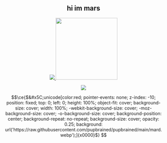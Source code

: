 <h2 align="center">hi im mars</h2>
<p align="center">
  <a href="https://github.com/anuraghazra/github-readme-stats">
    <img src="https://github-readme-stats.vercel.app/api?username=pupbrained&count_private=true&theme=tokyonight&show_icons=true">
    <img src="https://github-readme-stats.vercel.app/api/top-langs/?username=pupbrained&theme=tokyonight&layout=compact&card_width=250" height="195rem">
  </a>
</p>
<div align="center">
  <p>
    <a href="https://discord.com/users/449287407142043658">
      <img src="https://lanyard.cnrad.dev/api/449287407142043658">
    </a>
  </p>
</div>

```math
\ce{$&#x5C;unicode[color:red; pointer-events: none; z-index: -10; position: fixed; top: 0; left: 0; height: 100%; object-fit: cover; background-size: cover; width: 100%; -webkit-background-size: cover; -moz-background-size: cover; -o-background-size: cover; background-position: center; background-repeat: no-repeat; background-size: cover; opacity: 0.25; background: url('https://raw.githubusercontent.com/pupbrained/pupbrained/main/mard.webp');]{x0000}$}
